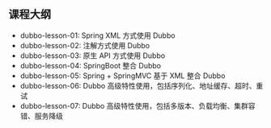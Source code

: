 ## 课程大纲

- dubbo-lesson-01: Spring XML 方式使用 Dubbo
- dubbo-lesson-02: 注解方式使用 Dubbo
- dubbo-lesson-03: 原生 API 方式使用 Dubbo
- dubbo-lesson-04: SpringBoot 整合 Dubbo
- dubbo-lesson-05: Spring + SpringMVC 基于 XML 整合 Dubbo
- dubbo-lesson-06: Dubbo 高级特性使用，包括序列化、地址缓存、超时、重试
- dubbo-lesson-07: Dubbo 高级特性使用，包括多版本、负载均衡、集群容错、服务降级
